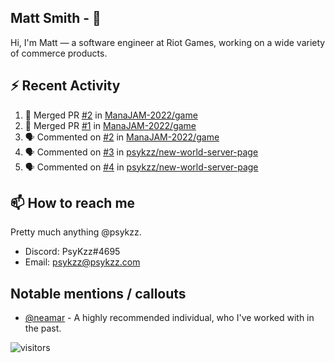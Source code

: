 <!--
[![PsyKzz's github stats](https://github-readme-stats.vercel.app/api?username=psykzz&show_icons=true)](https://github.com/anuraghazra/github-readme-stats)
-->

## Matt Smith - 👋
Hi, I'm Matt — a software engineer at Riot Games, working on a wide variety of commerce products.

## ⚡ Recent Activity

<!--START_SECTION:activity-->
1. 🎉 Merged PR [#2](https://github.com/ManaJAM-2022/game/pull/2) in [ManaJAM-2022/game](https://github.com/ManaJAM-2022/game)
2. 🎉 Merged PR [#1](https://github.com/ManaJAM-2022/game/pull/1) in [ManaJAM-2022/game](https://github.com/ManaJAM-2022/game)
3. 🗣 Commented on [#2](https://github.com/ManaJAM-2022/game/issues/2) in [ManaJAM-2022/game](https://github.com/ManaJAM-2022/game)
4. 🗣 Commented on [#3](https://github.com/psykzz/new-world-server-page/issues/3) in [psykzz/new-world-server-page](https://github.com/psykzz/new-world-server-page)
5. 🗣 Commented on [#4](https://github.com/psykzz/new-world-server-page/issues/4) in [psykzz/new-world-server-page](https://github.com/psykzz/new-world-server-page)
<!--END_SECTION:activity-->


## 📫 How to reach me

Pretty much anything @psykzz.

- Discord: PsyKzz#4695
- Email: psykzz@psykzz.com


## Notable mentions / callouts

 - [@neamar](https://github.com/neamar) - A highly recommended individual, who I've worked with in the past.


![visitors](https://visitor-badge.glitch.me/badge?page_id=psykzz/psykzz)


